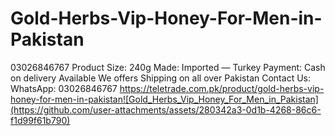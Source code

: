 # Gold-Herbs-Vip-Honey-For-Men-in-Pakistan
03026846767 Product Size: 240g Made: Imported — Turkey Payment: Cash on delivery Available We offers Shipping on all over Pakistan Contact Us: WhatsApp: 03026846767
https://teletrade.com.pk/product/gold-herbs-vip-honey-for-men-in-pakistan![Gold_Herbs_Vip_Honey_For_Men_in_Pakistan](https://github.com/user-attachments/assets/280342a3-0d1b-4268-86c6-f1d99f61b790)


